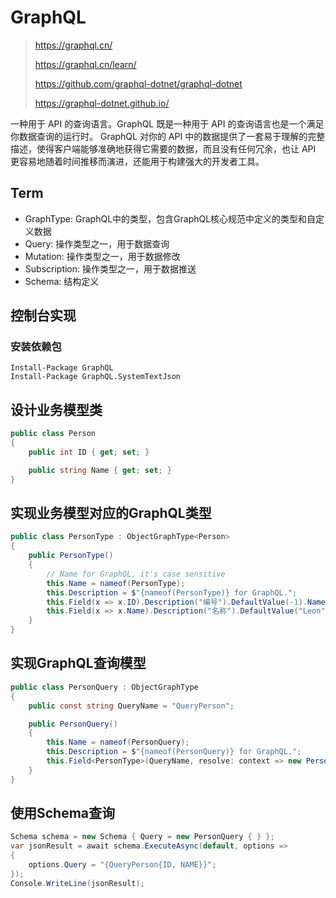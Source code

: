 # GraphQL

> https://graphql.cn/
>
> https://graphql.cn/learn/
>
> https://github.com/graphql-dotnet/graphql-dotnet
>
> https://graphql-dotnet.github.io/

一种用于 API 的查询语言。GraphQL 既是一种用于 API 的查询语言也是一个满足你数据查询的运行时。 GraphQL 对你的 API 中的数据提供了一套易于理解的完整描述，使得客户端能够准确地获得它需要的数据，而且没有任何冗余，也让 API 更容易地随着时间推移而演进，还能用于构建强大的开发者工具。

## Term

- GraphType: GraphQL中的类型，包含GraphQL核心规范中定义的类型和自定义数据
- Query: 操作类型之一，用于数据查询
- Mutation: 操作类型之一，用于数据修改
- Subscription: 操作类型之一，用于数据推送
- Schema: 结构定义

## 控制台实现

### 安装依赖包

```
Install-Package GraphQL
Install-Package GraphQL.SystemTextJson
```

## 设计业务模型类

```csharp
public class Person
{
	public int ID { get; set; }

	public string Name { get; set; }
}
```

## 实现业务模型对应的GraphQL类型

```csharp
public class PersonType : ObjectGraphType<Person>
{
    public PersonType()
    {
        // Name for GraphQL, it's case sensitive
        this.Name = nameof(PersonType);
        this.Description = $"{nameof(PersonType)} for GraphQL.";
        this.Field(x => x.ID).Description("编号").DefaultValue(-1).Name(nameof(Person.ID));
        this.Field(x => x.Name).Description("名称").DefaultValue("Leon").Name(nameof(Person.Name));
    }
}
```

## 实现GraphQL查询模型

```csharp
public class PersonQuery : ObjectGraphType
{
    public const string QueryName = "QueryPerson";

    public PersonQuery()
    {
        this.Name = nameof(PersonQuery);
        this.Description = $"{nameof(PersonQuery)} for GraphQL.";
        this.Field<PersonType>(QueryName, resolve: context => new Person() { ID = 001, Name = "CuteLeon" });
    }
}
```

## 使用Schema查询

```csharp
Schema schema = new Schema { Query = new PersonQuery { } };
var jsonResult = await schema.ExecuteAsync(default, options =>
{
	options.Query = "{QueryPerson{ID, NAME}}";
});
Console.WriteLine(jsonResult);
```

